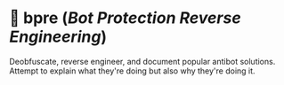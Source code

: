 # 🤖 bpre (_Bot Protection Reverse Engineering_)

Deobfuscate, reverse engineer, and document popular antibot solutions. 
Attempt to explain what they're doing but also why they're doing it.
